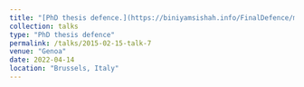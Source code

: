 ```yaml
---
title: "[PhD thesis defence.](https://biniyamsishah.info/FinalDefence/main.html)"
collection: talks
type: "PhD thesis defence"
permalink: /talks/2015-02-15-talk-7
venue: "Genoa"
date: 2022-04-14
location: "Brussels, Italy"
---
```


